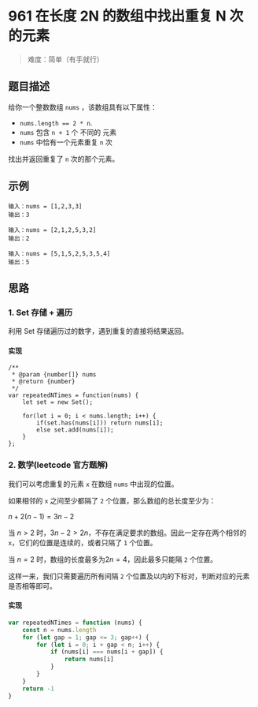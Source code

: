 # 961 在长度 2N 的数组中找出重复 N 次的元素

> 难度：简单（有手就行）

## 题目描述

给你一个整数数组 `nums` ，该数组具有以下属性：

-   `nums.length == 2 * n`.
-   `nums` 包含 `n + 1` 个 不同的 元素
-   `nums` 中恰有一个元素重复 `n` 次

找出并返回重复了 `n` 次的那个元素。

## 示例

```
输入：nums = [1,2,3,3]
输出：3
```

```
输入：nums = [2,1,2,5,3,2]
输出：2
```

```
输入：nums = [5,1,5,2,5,3,5,4]
输出：5
```

## 思路

### 1. Set 存储 + 遍历

利用 Set 存储遍历过的数字，遇到重复的直接将结果返回。

#### 实现

```
/**
 * @param {number[]} nums
 * @return {number}
 */
var repeatedNTimes = function(nums) {
    let set = new Set();

    for(let i = 0; i < nums.length; i++) {
        if(set.has(nums[i])) return nums[i];
        else set.add(nums[i]);
    }
};
```

### 2. 数学(leetcode 官方题解)

我们可以考虑重复的元素 `x` 在数组 `nums` 中出现的位置。

如果相邻的 `x` 之间至少都隔了 `2` 个位置，那么数组的总长度至少为：

$n + 2(n - 1) = 3n - 2$

当 $n > 2$ 时，$3n-2 > 2n$，不存在满足要求的数组。因此一定存在两个相邻的 `x`，它们的位置是连续的，或者只隔了 `1` 个位置。

当 $n = 2$ 时，数组的长度最多为$2n = 4$，因此最多只能隔 `2` 个位置。

这样一来，我们只需要遍历所有间隔 `2` 个位置及以内的下标对，判断对应的元素是否相等即可。

#### 实现

```js
var repeatedNTimes = function (nums) {
    const n = nums.length
    for (let gap = 1; gap <= 3; gap++) {
        for (let i = 0; i + gap < n; i++) {
            if (nums[i] === nums[i + gap]) {
                return nums[i]
            }
        }
    }
    return -1
}
```

